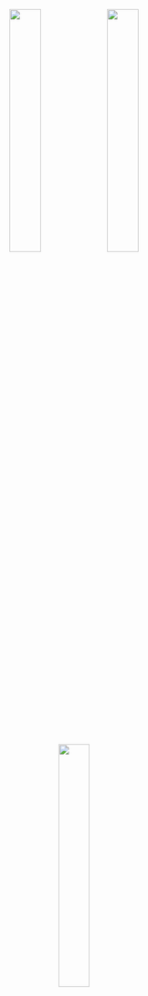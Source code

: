 <p align="middle">
	<img src="https://emojis.slackmojis.com/emojis/images/1643514742/7500/partyparrot.gif" width="33%"/>
	<img src="https://emojis.slackmojis.com/emojis/images/1643514742/7500/partyparrot.gif" width="33%"/>
	<img src="https://emojis.slackmojis.com/emojis/images/1643514742/7500/partyparrot.gif" width="33%"/>
</p>
